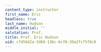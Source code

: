 ```yaml
---
content_type: instructor
first_name: Eric
headless: true
last_name: Hudson
middle_initial: ''
salutation: Prof.
title: Prof. Eric Hudson
uid: cf45642a-3d69-136c-6cf6-39a2fcf5f8c9
---
```

